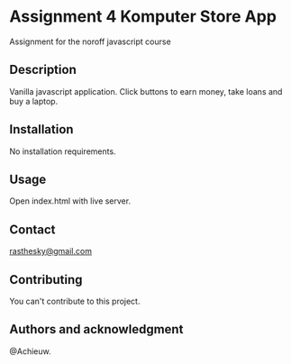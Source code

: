 # Assignment 4 Komputer Store App
Assignment for the noroff javascript course

## Description
Vanilla javascript application. Click buttons to earn money, take loans and buy a laptop.

## Installation
No installation requirements.

## Usage
Open index.html with live server.

## Contact
rasthesky@gmail.com

## Contributing
You can't contribute to this project.

## Authors and acknowledgment
@Achieuw.
